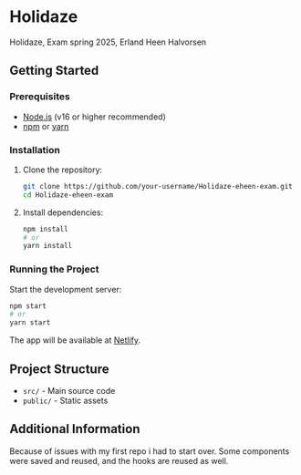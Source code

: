 # Holidaze

Holidaze, Exam spring 2025, Erland Heen Halvorsen

## Getting Started

### Prerequisites

- [Node.js](https://nodejs.org/) (v16 or higher recommended)
- [npm](https://www.npmjs.com/) or [yarn](https://yarnpkg.com/)

### Installation

1. Clone the repository:
    ```bash
    git clone https://github.com/your-username/Holidaze-eheen-exam.git
    cd Holidaze-eheen-exam
    ```

2. Install dependencies:
    ```bash
    npm install
    # or
    yarn install
    ```

### Running the Project

Start the development server:
```bash
npm start
# or
yarn start
```

The app will be available at [Netlify](https://holidaze-exam-erlhal.netlify.app/).

## Project Structure

- `src/` - Main source code
- `public/` - Static assets

## Additional Information

Because of issues with my first repo i had to start over. Some components were saved and reused, and the hooks are reused as well.
